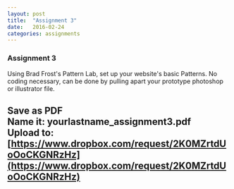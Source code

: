 ```yaml
---
layout: post
title:  "Assignment 3"
date:   2016-02-24
categories: assignments
---
```


### Assignment 3
Using Brad Frost's Pattern Lab, set up your website's basic Patterns. No coding necessary, can be done by pulling apart your prototype photoshop or illustrator file.

Save as PDF  
Name it: yourlastname_assignment3.pdf  
Upload to: [https://www.dropbox.com/request/2K0MZrtdUoOoCKGNRzHz](https://www.dropbox.com/request/2K0MZrtdUoOoCKGNRzHz)
---
